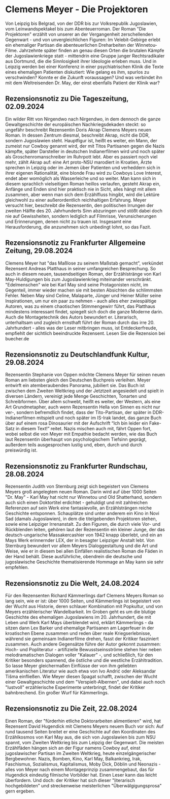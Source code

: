 # Clemens Meyer - Die Projektoren

Von Leipzig bis Belgrad, von der DDR bis zur Volksrepublik Jugoslawien, vom Leinwandspektakel bis zum Abenteuerroman. Der Roman "Die Projektoren" erzählt von unserer an der Vergangenheit zerschellenden Gegenwart - und von unvergleichlichen Figuren: Im Velebit-Gebirge erlebt ein ehemaliger Partisan die abenteuerlichen Dreharbeiten der Winnetou-Filme. Jahrzehnte später finden an genau diesen Orten die brutalen Kämpfe der Jugoslawienkriege statt - mittendrin eine Gruppe junger Rechtsradikaler aus Dortmund, die die Sinnlosigkeit ihrer Ideologie erleben muss. Und in Leipzig werden bei einer Konferenz in einer psychiatrischen Klinik die Texte eines ehemaligen Patienten diskutiert: Wie gelang es ihm, spurlos zu verschwinden? Konnte er die Zukunft voraussagen? Und was verbindet ihn mit dem Weltreisenden Dr. May, der einst ebenfalls Patient der Klinik war?

## Rezensionsnotiz zu Die Tageszeitung, 02.09.2024
Ein wilder Ritt von Nirgendwo nach Nirgendwo, in dem dennoch die ganze Gewaltgeschichte der europäischen Nachkriegsdekaden steckt: so ungefähr beschreibt Rezensentin Doris Akrap Clemens Meyers neuen Roman. In dessen Zentrum diesmal, beschreibt Akrap, nicht die DDR, sondern Jugoslawien steht. Hauptfigur ist, heißt es weiter, ein Mann, der zumeist nur Cowboy genannt wird, der mit Titos Partisanen gegen die Nazis kämpfte, später Darsteller in deutschen Indianerfilmen wird und noch später als Groschenromanschreiber im Ruhrpott lebt. Aber es passiert noch viel mehr, zählt Akrap auf: eine Art proto-NSU marodiert in Kroatien, Ärzte sprechen in Leipzig oder im Jemen über Patienten und verheddern sich in ihrer eigenen Rationalität, eine blonde Frau wird zu Cowboys Love Interest, endet aber womöglich als Wasserleiche und so weiter. Man kann sich in diesem sprachlich vielseitigen Roman heillos verlaufen, gesteht Akrap ein, Anfänge und Enden sind hier praktisch nie in Sicht, alles hängt mit allem zusammen, aber wenn man sich dem Erzählfluss hingibt, wird die Lektüre gleichwohl zu einer außerordentlich reichhaltigen Erfahrung. Meyer versucht hier, beschreibt die Rezensentin, den politischen Irrungen 
der zweiten Hälfte des 20. Jahrhunderts Sinn abzuringen und stößt dabei doch nie auf Gewissheiten, sondern lediglich auf Filmrisse, Verunsicherungen und Erinnerungen, denen nicht zu trauen ist. Insgesamt eine Herausforderung, die anzunehmen sich unbedingt lohnt, so das Fazit.
## Rezensionsnotiz zu Frankfurter Allgemeine Zeitung, 29.08.2024
Clemens Meyer hat "das Maßlose zu seinem Maßstab gemacht", verkündet Rezensent Andreas Platthaus in seiner umfangreichen Besprechung. So auch in diesem neuen, tausendseitigen Roman, der Erzählstränge von Karl May-Huldigungen bis zum Jugoslawienkrieg miteinander verschränkt. "Edelmenschen" wie bei Karl May sind seine Protagonisten nicht, im Gegenteil, immer wieder machen sie mit besten Absichten die schlimmsten Fehler. Neben May sind Celine, Malaparte, Jünger und Heiner Müller seine Inspirationen, um nur ein paar zu nehmen - auch alles eher zwiespältige Autoren, was zu einem chaotischen Stimmengewirr führt, das Platthaus mindestens interessant findet, spiegelt sich doch die ganze Moderne darin. Auch die Montagetechnik des Autors bewundert er. Literarisch, unterhaltsam und zugleich ernsthaft führt der Roman durch das irre 20. Jahrhundert - alles was der Leser mitbringen muss, ist Entdeckerfreude, empfiehlt der sichtlich beeindruckte Rezensent.
Lesen Sie die Rezension bei buecher.de
## Rezensionsnotiz zu Deutschlandfunk Kultur, 29.08.2024
Rezensentin Stephanie von Oppen möchte Clemens Meyer für seinen neuen Roman am liebsten gleich den Deutschen Buchpreis verleihen. Meyer entwirft ein atemberaubendes Panorama, jubiliert sie. Das Buch ist zwischen dem Zweiten Weltkrieg und der Jetztzeit angesiedelt und spielt in diversen Ländern, vereinigt jede Menge Geschichten, Tonarten und Schreibformen. Über allem schwebt, heißt es weiter, der Western, als eine Art Grundmetapher, auch wenn Rezensentin Hella von Sinnen es nicht nur ver-, sondern befremdlich findet, dass der Tito-Partisan, der später in DDR-Indianerfilmen mitspielt und noch später im IS-Irak landet, das ganze Buch über auf einem rosa Dinosaurier mit der Aufschrift “Ich bin leider ein Fake-Satz in diesem Text!” reitet. Nazis mischen auch mit, fährt Oppen fort, wobei selbst die von Meyer mit Empathie bedacht werden, wie das Buch laut Rezensentin überhaupt von psychologischem Tiefsinn geprägt, außerdem teils ausgesprochen lustig und, eben, durch und durch preiswürdig ist.
## Rezensionsnotiz zu Frankfurter Rundschau, 28.08.2024
Rezensentin Judith von Sternburg zeigt sich begeistert von Clemens Meyers groß angelegtem neuen Roman. Darin wird auf über 1000 Seiten "Dr. May" - Karl May hat nicht nur Winnetou und Old Shatterhand, sondern auch sich einen Doktortitel erdichtet - gehuldigt und mit zahlreichen Referenzen auf sein Werk eine fantasievolle, an Erzählsträngen reiche Geschichte entsponnen. Schauplätze sind unter anderem ein Kino in Novi Sad (damals Jugoslawien),  in dem die titelgebenden Projektoren stehen, sowie eine Leipziger Irrenanstalt. Zu den Figuren, die durch viele Vor- und Rückblenden leiten, gehören laut der Rezensentin ein kleiner Junge, der das deutsch-ungarische Massakercashier von 1942 knapp überlebt, und ein an Mays Werk erinnernder LEX, der in besagter Leipziger Anstalt lebt. Von Sternburg bewundert vor allem Meyers Dialoggestaltung und die Art und Weise, wie er in diesem bei allen Einfällen realistischen Roman die Fäden in der Hand behält. Diese ausführliche, obendrein die deutsche und jugoslawische Geschichte thematisierende Hommage an May kann sie sehr empfehlen.
## Rezensionsnotiz zu Die Welt, 24.08.2024
Für den Rezensenten Richard Kämmerlings darf Clemens Meyers Roman so lang sein, wie er ist: über 1000 Seiten, und Kämmerlings ist begeistert von der Wucht aus Historie, deren schlauer Kombination mit Popkultur, und von Meyers erzählerischer Wandelbarkeit. Im Groben geht es um die blutige Geschichte des ehemaligen Jugoslawiens im 20. Jahrhundert, die mit Leben und Werk Karl Mays überblendet wird, erklärt Kämmerlings - da sitzen dann Lex Barker und ehemalige Partisanen am Lagerfeuer in der kroatischen Ebene zusammen und reden über reale Kriegserlebnisse, während sie gemeinsam Indianerfilme drehen, fasst der Kritiker fasziniert zusammen. Auch andere Gegensätze führe der Autor gekonnt zusammen: Hoch- und Popliteratur - artifizielle Bewusstseinsströme stehen hier neben melodramatischen Dialogen voller "Kalauer" -, und schließlich, für den Kritiker besonders spannend, die östliche und die westliche Erzähltradition. So lasse Meyer gleichermaßen Einflüsse der von ihm geliebten amerikanischen Literatur wie auch etwa von Ivo Andrić oder Aleksandar Tišma einfließen. Wie Meyer diesen Spagat schafft, zwischen der Wucht einer Gewaltgeschichte und dem "Verspielt-Albernen", und dabei auch noch "lustvoll" erzählerische Experimente unterbringt, findet der Kritiker bahnbrechend. Ein großer Wurf für Kämmerlings.
## Rezensionsnotiz zu Die Zeit, 22.08.2024
Einen Roman, der "fürderhin etliche Doktorarbeiten alimentieren" wird, hat Rezensent David Hugendick mit Clemens Meyers neuem Buch vor sich: Auf rund tausend Seiten breitet er eine Geschichte auf den Koordinaten des Erzählkosmos von Karl May aus, die sich von Jugoslawien bis zum NSU spannt, vom Zweiten Weltkrieg bis zum Leipzig der Gegenwart. Die meisten Erzählfäden hängen sich an der Figur namens Cowboy auf, einst jugoslawischer Partisan im Zweiten Weltkrieg, heute einzelgängerischer Bergbewohner. Nazis, Bomben, Kino, Karl May,  Balkankrieg, Irak, Faschismus, Sozialismus, Kapitalismus, Moby Dick, Döblin und Neonazis - alles von Meyer nach einem Montageprinzip zusammengebaut, das für Hugendick eindeutig filmische Vorbilder hat. Einen Leser kann das leicht überfordern. Und doch: der Kritiker hat sich dieser "literarisch hochgebildeten" 
und streckenweise meisterlichen "Überwälgigungsprosa" gern ergeben.
